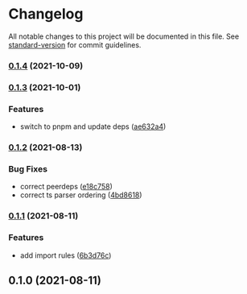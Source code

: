 # Changelog

All notable changes to this project will be documented in this file. See [standard-version](https://github.com/conventional-changelog/standard-version) for commit guidelines.

### [0.1.4](https://github.com/application-research/eslint-config/compare/v0.1.3...v0.1.4) (2021-10-09)

### [0.1.3](https://github.com/application-research/eslint-config/compare/v0.1.2...v0.1.3) (2021-10-01)


### Features

* switch to pnpm and update deps ([ae632a4](https://github.com/application-research/eslint-config/commit/ae632a476efd396f4a8d1ce424cd04afefa2ac8c))

### [0.1.2](https://github.com/application-research/eslint-config/compare/v0.1.1...v0.1.2) (2021-08-13)


### Bug Fixes

* correct peerdeps ([e18c758](https://github.com/application-research/eslint-config/commit/e18c758bedc422f453706487af9fc110f9151ff5))
* correct ts parser ordering ([4bd8618](https://github.com/application-research/eslint-config/commit/4bd861825a52de96b48fa8bdb934546d66612f39))

### [0.1.1](https://github.com/application-research/eslint-config/compare/v0.1.0...v0.1.1) (2021-08-11)


### Features

* add import rules ([6b3d76c](https://github.com/application-research/eslint-config/commit/6b3d76c249c6d1ec7eac3fb3329dd8819f16344d))

## 0.1.0 (2021-08-11)
